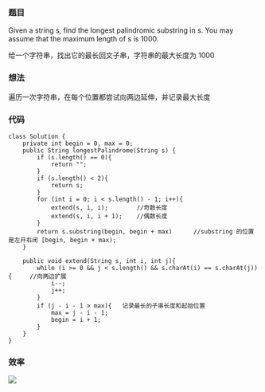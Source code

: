 ### 题目

Given a string s, find the longest palindromic substring in s. You may assume that the maximum length of s is 1000.

给一个字符串，找出它的最长回文子串，字符串的最大长度为 1000

### 想法

遍历一次字符串，在每个位置都尝试向两边延伸，并记录最大长度

### 代码

```
class Solution {
    private int begin = 0, max = 0;
    public String longestPalindrome(String s) {
        if (s.length() == 0){
            return "";
        }
        if (s.length() < 2){
            return s;
        }
        for (int i = 0; i < s.length() - 1; i++){
            extend(s, i, i);		//奇数长度
            extend(s, i, i + 1);	//偶数长度
        }
        return s.substring(begin, begin + max)		//substring 的位置是左开右闭 [begin, begin + max);
    }
    
    public void extend(String s, int i, int j){
        while (i >= 0 && j < s.length() && s.charAt(i) == s.charAt(j)){		//向两边扩展
            i--;
            j++;
        }
        if (j - i - 1 > max){	记录最长的子串长度和起始位置
            max = j - i - 1;
            begin = i + 1;
        }
    }
}
```

### 效率

![](https://upload-images.jianshu.io/upload_images/3426615-a1e7b35c8225777f.png?imageMogr2/auto-orient/strip%7CimageView2/2/w/1240)